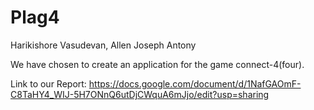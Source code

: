 # Plag4
Harikishore Vasudevan, Allen Joseph Antony

We have chosen to create an application for the game connect-4(four).

Link to our Report: https://docs.google.com/document/d/1NafGAOmF-C8TaHY4_WIJ-5H7ONnQ6utDjCWquA6mJjo/edit?usp=sharing
